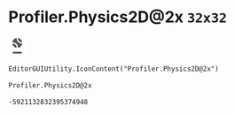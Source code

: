 # Profiler.Physics2D@2x `32x32`
<img src="/img/Profiler.Physics2D@2x.png" width=32 height=32>

``` CSharp
EditorGUIUtility.IconContent("Profiler.Physics2D@2x")
```
```
Profiler.Physics2D@2x
```
```
-5921132832395374948
```
